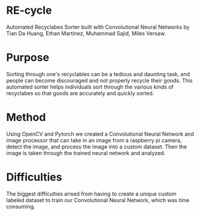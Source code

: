 # RE-cycle
Automated Recyclabes Sorter built with Convolutional Neural Networks
by Tian Da Huang, Ethan Martinez, Muhammad Sajid, Miles Versaw.
<h1>Purpose</h1>
Sorting through one's recyclables can be a tedious and daunting task, and people can become discouraged and not properly recycle their goods. This automated sorter helps individuals sort through the various kinds of recyclabes so that goods are accurately and quickly sorted.
<h1>Method</h1>
Using OpenCV and Pytorch we created a Convolutional Neural Network and image processor that can take in an image from a raspberry pi camera, detect the image, and process the image into a custom dataset. Then the image is taken through the trained neural network and analyzed.
<h1>Difficulties</h1>
The biggest difficulties arised from having to create a unique custom labeled dataset to train our Convolutional Neural Network, which was time consuming.
